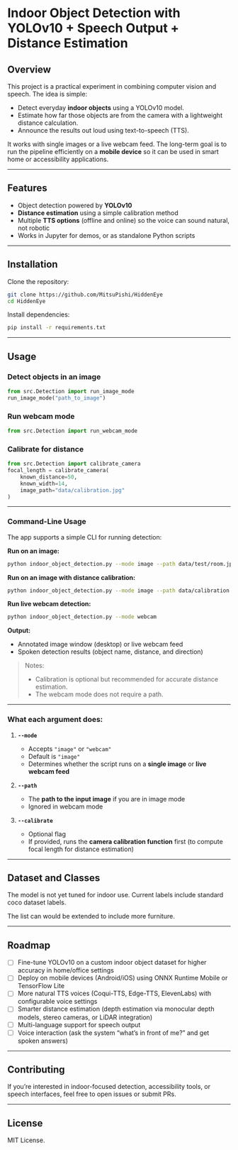 # Indoor Object Detection with YOLOv10 + Speech Output + Distance Estimation

## Overview

This project is a practical experiment in combining computer vision and speech. The idea is simple:

* Detect everyday **indoor objects** using a YOLOv10 model.
* Estimate how far those objects are from the camera with a lightweight distance calculation.
* Announce the results out loud using text-to-speech (TTS).

It works with single images or a live webcam feed. The long-term goal is to run the pipeline efficiently on a **mobile device** so it can be used in smart home or accessibility applications.

---

## Features

* Object detection powered by **YOLOv10**
* **Distance estimation** using a simple calibration method
* Multiple **TTS options** (offline and online) so the voice can sound natural, not robotic
* Works in Jupyter for demos, or as standalone Python scripts

---

## Installation

Clone the repository:

```bash
git clone https://github.com/MitsuPishi/HiddenEye
cd HiddenEye
```

Install dependencies:

```bash
pip install -r requirements.txt
```

---

## Usage

### Detect objects in an image

```python
from src.Detection import run_image_mode
run_image_mode("path_to_image")
```

### Run webcam mode

```python
from src.Detection import run_webcam_mode
```

### Calibrate for distance

```python
from src.Detection import calibrate_camera
focal_length = calibrate_camera(
    known_distance=50, 
    known_width=14, 
    image_path="data/calibration.jpg"
)
```
---

### Command-Line Usage

The app supports a simple CLI for running detection:

**Run on an image:**

```bash
python indoor_object_detection.py --mode image --path data/test/room.jpg
```

**Run on an image with distance calibration:**

```bash
python indoor_object_detection.py --mode image --path data/calibration.jpg --calibrate
```

**Run live webcam detection:**

```bash
python indoor_object_detection.py --mode webcam
```

**Output:**

* Annotated image window (desktop) or live webcam feed
* Spoken detection results (object name, distance, and direction)

> Notes:
>
> * Calibration is optional but recommended for accurate distance estimation.
> * The webcam mode does not require a path.

---

### What each argument does:

1. **`--mode`**

   * Accepts `"image"` or `"webcam"`
   * Default is `"image"`
   * Determines whether the script runs on a **single image** or **live webcam feed**

2. **`--path`**

   * The **path to the input image** if you are in image mode
   * Ignored in webcam mode

3. **`--calibrate`**

   * Optional flag
   * If provided, runs the **camera calibration function** first (to compute focal length for distance estimation)

---

## Dataset and Classes

The model is not yet tuned for indoor use. Current labels include standard coco dataset labels.

The list can would be extended to include more furniture.

---

## Roadmap

- [ ] Fine-tune YOLOv10 on a custom indoor object dataset for higher accuracy in home/office settings
- [ ] Deploy on mobile devices (Android/iOS) using ONNX Runtime Mobile or TensorFlow Lite
- [ ] More natural TTS voices (Coqui-TTS, Edge-TTS, ElevenLabs) with configurable voice settings
- [ ] Smarter distance estimation (depth estimation via monocular depth models, stereo cameras, or LiDAR integration)
- [ ] Multi-language support for speech output
- [ ] Voice interaction (ask the system “what’s in front of me?” and get spoken answers)

---

## Contributing

If you’re interested in indoor-focused detection, accessibility tools, or speech interfaces, feel free to open issues or submit PRs.

---

## License

MIT License.
